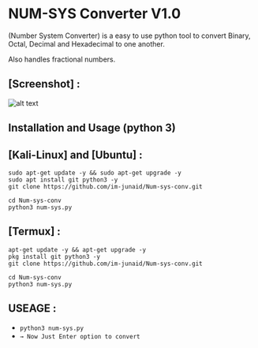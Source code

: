 # NUM-SYS Converter V1.0

(Number System Converter)
is a easy to use python tool to convert Binary, Octal, Decimal and Hexadecimal to one another.  

Also handles fractional numbers.

## [Screenshot] :
![alt text](https://raw.githubusercontent.com/im-junaid/Num-sys-conv/main/core/screenshot_Num-sys-conv.png)
<h2>Installation and Usage (python 3)</h2>

## [Kali-Linux] and [Ubuntu] :

```
sudo apt-get update -y && sudo apt-get upgrade -y
sudo apt install git python3 -y
git clone https://github.com/im-junaid/Num-sys-conv.git
```
```
cd Num-sys-conv
python3 num-sys.py
```

## [Termux] :

```
apt-get update -y && apt-get upgrade -y
pkg install git python3 -y
git clone https://github.com/im-junaid/Num-sys-conv.git
```
```
cd Num-sys-conv
python3 num-sys.py
```

## USEAGE :
* `python3 num-sys.py`
* `→ Now Just Enter option to convert`
